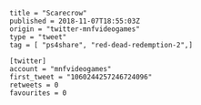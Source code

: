 ```
title = "Scarecrow"
published = 2018-11-07T18:55:03Z
origin = "twitter-mnfvideogames"
type = "tweet"
tag = [ "ps4share", "red-dead-redemption-2",]

[twitter]
account = "mnfvideogames"
first_tweet = "1060244257246724096"
retweets = 0
favourites = 0
```

<p class='image'><img src='https://mnf.m17s.net/2018/11/07/Dra-h9kXgAAH2oA.jpg' alt=''></p>

